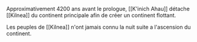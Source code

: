 Approximativement 4200 ans avant le prologue, [[K'inich Ahau]] détache [[Kilnea]] du continent principale afin de créer un continent flottant.

Les peuples de [[Kilnea]] n'ont jamais connu la nuit suite a l'ascension du continent.